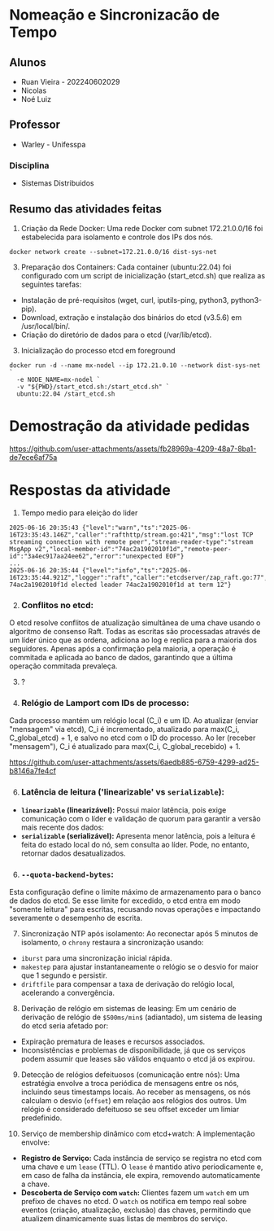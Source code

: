 # Nomeação e Sincronizacão de Tempo
## Alunos
- Ruan Vieira - 202240602029
- Nicolas
- Noé Luiz

## Professor
- Warley - Unifesspa

### Disciplina 
- Sistemas Distribuidos

## Resumo das atividades feitas
1. Criação da Rede Docker: Uma rede Docker com subnet 172.21.0.0/16 foi estabelecida para isolamento e controle dos IPs dos nós.
```
docker network create --subnet=172.21.0.0/16 dist-sys-net
```
3. Preparação dos Containers: Cada container (ubuntu:22.04) foi configurado com um script de inicialização (start_etcd.sh) que realiza as seguintes tarefas:
  - Instalação de pré-requisitos (wget, curl, iputils-ping, python3, python3-pip).
  - Download, extração e instalação dos binários do etcd (v3.5.6) em /usr/local/bin/.
  - Criação do diretório de dados para o etcd (/var/lib/etcd).
3. Inicialização do processo etcd em foreground
```
docker run -d --name mx-nodel --ip 172.21.0.10 --network dist-sys-net `
  -e NODE_NAME=mx-nodel `
  -v "${PWD}/start_etcd.sh:/start_etcd.sh" `
  ubuntu:22.04 /start_etcd.sh
```

# Demostração da atividade pedidas
https://github.com/user-attachments/assets/fb28969a-4209-48a7-8ba1-de7ece6af75a

# Respostas da atividade
1. Tempo medio para eleição do lider
```
2025-06-16 20:35:43 {"level":"warn","ts":"2025-06-16T23:35:43.146Z","caller":"rafthttp/stream.go:421","msg":"lost TCP streaming connection with remote peer","stream-reader-type":"stream MsgApp v2","local-member-id":"74ac2a1902010f1d","remote-peer-id":"3a4ec917aa24ee62","error":"unexpected EOF"}
...
2025-06-16 20:35:44 {"level":"info","ts":"2025-06-16T23:35:44.921Z","logger":"raft","caller":"etcdserver/zap_raft.go:77","msg":"raft.node: 74ac2a1902010f1d elected leader 74ac2a1902010f1d at term 12"}
```

2. ### Conflitos no etcd:
O etcd resolve conflitos de atualização simultânea de uma chave usando o algoritmo de consenso Raft. Todas as escritas são processadas através de um líder único que as ordena, adiciona ao log e replica para a maioria dos seguidores. Apenas após a confirmação pela maioria, a operação é commitada e aplicada ao banco de dados, garantindo que a última operação commitada prevaleça.

3. ?

4. ### Relógio de Lamport com IDs de processo:
Cada processo mantém um relógio local (C_i) e um ID. Ao atualizar (enviar "mensagem" via etcd), C_i é incrementado, atualizado para max(C_i, C_global_etcd) + 1, e salvo no etcd com o ID do processo. Ao ler (receber "mensagem"), C_i é atualizado para max(C_i, C_global_recebido) + 1.


https://github.com/user-attachments/assets/6aedb885-6759-4299-ad25-b8146a7fe4cf



6. ### Latência de leitura ('linearizable' vs `serializable`):
* **`linearizable` (linearizável):** Possui maior latência, pois exige comunicação com o líder e validação de quorum para garantir a versão mais recente dos dados:
* **`serializable` (serializável):** Apresenta menor latência, pois a leitura é feita do estado local do nó, sem consulta ao líder. Pode, no entanto, retornar dados desatualizados.

6. ### `--quota-backend-bytes`:
Esta configuração define o limite máximo de armazenamento para o banco de dados do etcd. Se esse limite for excedido, o etcd entra em modo "somente leitura" para escritas, recusando novas operações e impactando severamente o desempenho de escrita.

7. Sincronização NTP após isolamento:
Ao reconectar após 5 minutos de isolamento, o `chrony` restaura a sincronização usando:
* `iburst` para uma sincronização inicial rápida.
* `makestep` para ajustar instantaneamente o relógio se o desvio for maior que 1 segundo e persistir.
* `driftfile` para compensar a taxa de derivação do relógio local, acelerando a convergência.

8. Derivação de relógio em sistemas de leasing:
Em um cenário de derivação de relógio de `$500ms/min$` (adiantado), um sistema de leasing do etcd seria afetado por:
* Expiração prematura de leases e recursos associados.
* Inconsistências e problemas de disponibilidade, já que os serviços podem assumir que leases são válidos enquanto o etcd já os expirou.

9. Detecção de relógios defeituosos (comunicação entre nós):
Uma estratégia envolve a troca periódica de mensagens entre os nós, incluindo seus timestamps locais. Ao receber as mensagens, os nós calculam o desvio (`offset`) em relação aos relógios dos outros. Um relógio é considerado defeituoso se seu offset exceder um limiar predefinido.

10. Serviço de membership dinâmico com etcd+watch:
A implementação envolve:
* **Registro de Serviço:** Cada instância de serviço se registra no etcd com uma chave e um `lease` (TTL). O `lease` é mantido ativo periodicamente e, em caso de falha da instância, ele expira, removendo automaticamente a chave.
* **Descoberta de Serviço com `watch`:** Clientes fazem um `watch` em um prefixo de chaves no etcd. O `watch` os notifica em tempo real sobre eventos (criação, atualização, exclusão) das chaves, permitindo que atualizem dinamicamente suas listas de membros do serviço.
